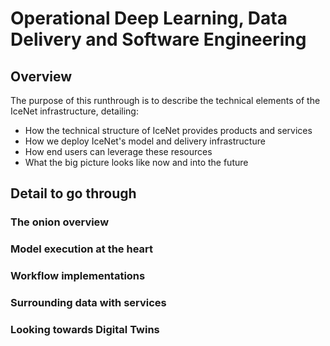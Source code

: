 # Operational Deep Learning, Data Delivery and Software Engineering

## Overview

The purpose of this runthrough is to describe the technical elements of the IceNet infrastructure, detailing:

* How the technical structure of IceNet provides products and services
* How we deploy IceNet's model and delivery infrastructure
* How end users can leverage these resources
* What the big picture looks like now and into the future

## Detail to go through

### The onion overview


### Model execution at the heart


### Workflow implementations


### Surrounding data with services


### Looking towards Digital Twins